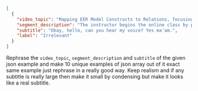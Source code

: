 ```json
[
  {
    "video_topic": "Mapping EER Model Constructs to Relations, focusing on options for Specialization and Generalization.",
    "segment_description": "The instructor begins the online class by performing a routine audio check to ensure all participants can hear her before starting the lecture.",
    "subtitle": "Okay, hello, can you hear my voice? Yes ma'am.",
    "label": "Irrelevant"
  }
]
```
Rephrase the `video_topic`, `segment_description` and `subtitle` of the given json example and make 10 unique examples of json array
out of it exact same example just rephrase in a really good way. Keep realism and if any subtitle is really large then make it small by
condensing but make it looks like a real subtitle.